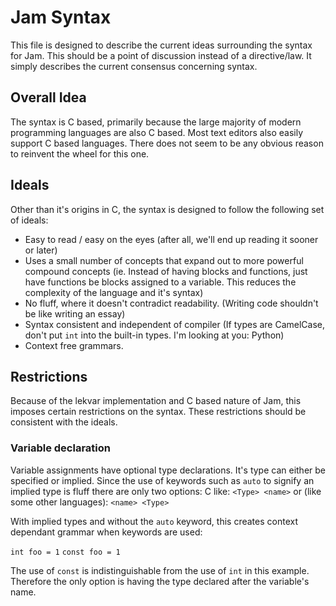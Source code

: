 # Jam Syntax

This file is designed to describe the current ideas surrounding the syntax for Jam. This should be a point of discussion instead of a directive/law. It simply describes the current consensus concerning syntax.

## Overall Idea

The syntax is C based, primarily because the large majority of modern programming languages are also C based. Most text editors also easily support C based languages. There does not seem to be any obvious reason to reinvent the wheel for this one.

## Ideals

Other than it's origins in C, the syntax is designed to follow the following set of ideals:
 - Easy to read / easy on the eyes (after all, we'll end up reading it sooner or later)
 - Uses a small number of concepts that expand out to more powerful compound concepts (ie. Instead of having blocks and functions, just have functions be blocks assigned to a variable. This reduces the complexity of the language and it's syntax)
 - No fluff, where it doesn't contradict readability. (Writing code shouldn't be like writing an essay)
 - Syntax consistent and independent of compiler (If types are CamelCase, don't put `int` into the built-in types. I'm looking at you: Python)
 - Context free grammars. 

## Restrictions

Because of the lekvar implementation and C based nature of Jam, this imposes certain restrictions on the syntax. These restrictions should be consistent with the ideals.

### Variable declaration

Variable assignments have optional type declarations. It's type can either be specified or implied. Since the use of keywords such as `auto` to signify an implied type is fluff there are only two options:
C like:
`<Type> <name>`
or (like some other languages):
`<name> <Type>`

With implied types and without the `auto` keyword, this creates context dependant grammar when keywords are used:

`int foo = 1`
`const foo = 1`

The use of `const` is indistinguishable from the use of `int` in this example. Therefore the only option is having the type declared after the variable's name.
